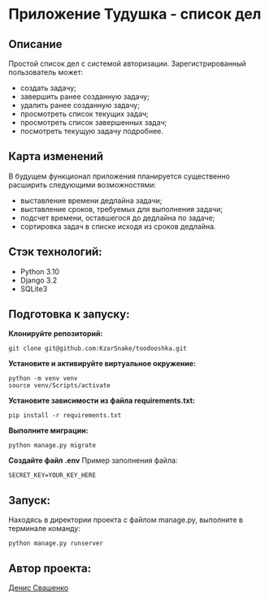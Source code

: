 # Приложение Тудушка - список дел

## Описание
Простой список дел с системой авторизации. Зарегистрированный пользователь может:
- создать задачу;
- завершить ранее созданную задачу;
- удалить ранее созданную задачу;
- просмотреть список текущих задач;
- просмотреть список завершенных задач;
- посмотреть текущую задачу подробнее.

## Карта изменений
В будущем функционал приложения планируется существенно расширить следующими возможностями:
- выставление времени дедлайна задачи;
- выставление сроков, требуемых для выполнения задачи;
- подсчет времени, оставшегося до дедлайна по задаче;
- сортировка задач в списке исходя из сроков дедлайна.

## Стэк технологий:

- Python 3.10
- Django 3.2
- SQLite3

## Подготовка к запуску:

**Клонируйте репозиторий:**

```
git clone git@github.com:KzarSnake/toodooshka.git
```

**Установите и активируйте виртуальное окружение:**

```
python -m venv venv
source venv/Scripts/activate
```

**Установите зависимости из файла requirements.txt:**

```
pip install -r requirements.txt
```

**Выполните миграции:**
```
python manage.py migrate
```

**Создайте файл .env**
Пример заполнения файла:
```
SECRET_KEY=YOUR_KEY_HERE
```

## Запуск:
Находясь в директории проекта c файлом manage.py, выполните в терминале команду:

```
python manage.py runserver
```


## Автор проекта:

[Денис Свашенко](https://github.com/KzarSnake)
